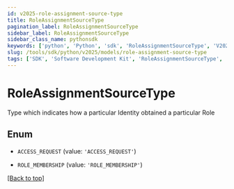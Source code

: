```yaml
---
id: v2025-role-assignment-source-type
title: RoleAssignmentSourceType
pagination_label: RoleAssignmentSourceType
sidebar_label: RoleAssignmentSourceType
sidebar_class_name: pythonsdk
keywords: ['python', 'Python', 'sdk', 'RoleAssignmentSourceType', 'V2025RoleAssignmentSourceType'] 
slug: /tools/sdk/python/v2025/models/role-assignment-source-type
tags: ['SDK', 'Software Development Kit', 'RoleAssignmentSourceType', 'V2025RoleAssignmentSourceType']
---
```


# RoleAssignmentSourceType

Type which indicates how a particular Identity obtained a particular Role

## Enum

* `ACCESS_REQUEST` (value: `'ACCESS_REQUEST'`)

* `ROLE_MEMBERSHIP` (value: `'ROLE_MEMBERSHIP'`)

[[Back to top]](#) 

